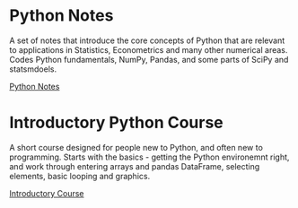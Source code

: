 <!--
.. title: Python
.. slug: python
.. hidetitle: True 
.. date: 2019-09-02 11:27:39 UTC+01:00
.. tags: 
.. category: 
.. link: 
.. description: 
.. type: text
.. masthead: /images/mastheads/python.svg
.. masthead_color: #565d64
.. masthead_height: 15
-->

# Python Notes 

A set of notes that introduce the core concepts of Python that
are relevant to applications in Statistics, Econometrics and many other
numerical areas. Codes Python fundamentals, NumPy, Pandas,
and some parts of SciPy and statsmdoels.  

[Python Notes](/teaching/python/notes/)

# Introductory Python Course

A short course designed for people new to Python, and often new
to programming.  Starts with the basics - getting the Python environemnt
right, and work through entering arrays and pandas DataFrame, selecting
elements, basic looping and graphics.  

[Introductory Course](/teaching/python/course/)
